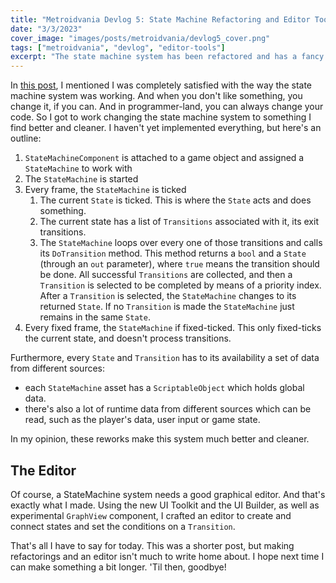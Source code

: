 ```yaml
---
title: "Metroidvania Devlog 5: State Machine Refactoring and Editor Tool"
date: "3/3/2023"
cover_image: "images/posts/metroidvania/devlog5_cover.png"
tags: ["metroidvania", "devlog", "editor-tools"]
excerpt: "The state machine system has been refactored and has a fancy new editor"
---
```


In [this post](https://levimcgomes.github.io/blog/metroidvania_devlog4), I mentioned I was completely satisfied with the way the state machine system was working. And when you don't like something, you change it, if you can. And in programmer-land, you can always change your code. So I got to work changing the state machine system to something I find better and cleaner. I haven't yet implemented everything, but here's an outline:
1. ``StateMachineComponent`` is attached to a game object and assigned a ``StateMachine`` to work with
1. The ``StateMachine`` is started
1. Every frame, the ``StateMachine`` is ticked
    1. The current ``State`` is ticked. This is where the ``State`` acts and does something.
    1. The current state has a list of ``Transitions`` associated with it, its exit transitions.
    1. The ``StateMachine`` loops over every one of those transitions and calls its ``DoTransition`` method. This method returns a ``bool`` and a ``State`` (through an ``out`` parameter), where ``true`` means the transition should be done. All successful ``Transitions`` are collected, and then a ``Transition`` is selected to be completed by means of a priority index. After a ``Transition`` is selected, the ``StateMachine`` changes to its returned ``State``. If no ``Transition`` is made the ``StateMachine`` just remains in the same ``State``.
1. Every fixed frame, the ``StateMachine`` if fixed-ticked. This only fixed-ticks the current state, and doesn't process transitions.

Furthermore, every ``State`` and ``Transition`` has to its availability a set of data from different sources:
 - each ``StateMachine`` asset has a ``ScriptableObject`` which holds global data.
 - there's also a lot of runtime data from different sources which can be read, such as the player's data, user input or game state.

 In my opinion, these reworks make this system much better and cleaner.
 ## The Editor
 Of course, a StateMachine system needs a good graphical editor. And that's exactly what I made. Using the new UI Toolkit and the UI Builder, as well as experimental ``GraphView`` component, I crafted an editor to create and connect states and set the conditions on a ``Transition``.

 That's all I have to say for today. This was a shorter post, but making refactorings and an editor isn't much to write home about. I hope next time I can make something a bit longer. 'Til then, goodbye!
